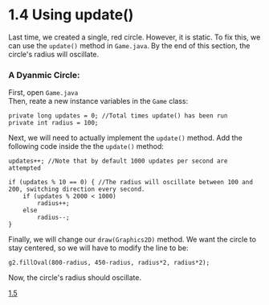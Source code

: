 # 1.4 Using update()

Last time, we created a single, red circle. However, it is static.
To fix this, we can use the `update()` method in `Game.java`.
By the end of this section, the circle's radius will oscillate.

### A Dyanmic Circle:
First, open `Game.java`  
Then, reate a new instance variables in the `Game` class:
    
    private long updates = 0; //Total times update() has been run
    private int radius = 100;
    
Next, we will need to actually implement the `update()` method.  Add the following code inside the the `update()` method:
    
    updates++; //Note that by default 1000 updates per second are attempted
    
    if (updates % 10 == 0) { //The radius will oscillate between 100 and 200, switching direction every second.
        if (updates % 2000 < 1000)
            radius++;
        else
            radius--;
    }
    
Finally, we will change our `draw(Graphics2D)` method. We want the circle to stay centered, so we will have to modify the line to be:

    g2.fillOval(800-radius, 450-radius, radius*2, radius*2);
    
Now, the circle's radius should oscillate.  
 
 [1.5](https://github.com/Motirock/An-Introduction-To-Java-Graphics/tree/main/Part%201/1.5)
            
